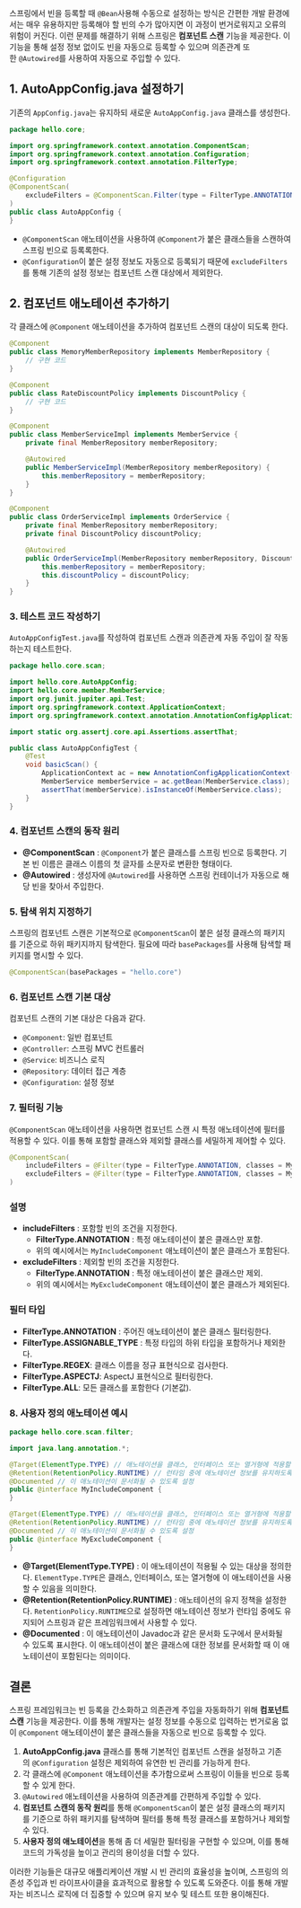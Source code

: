스프링에서 빈을 등록할 때 `@Bean`사용해 수동으로 설정하는 방식은 간편한 개발 환경에서는 매우 유용하지만 등록해야 할 빈의 수가 많아지면 이 과정이 번거로워지고 오류의 위험이 커진다. 이런 문제를 해결하기 위해 스프링은 **컴포넌트 스캔** 기능을 제공한다. 이 기능을 통해 설정 정보 없이도 빈을 자동으로 등록할 수 있으며 의존관계 또한 `@Autowired`를 사용하여 자동으로 주입할 수 있다.

## 1. AutoAppConfig.java 설정하기
기존의 `AppConfig.java`는 유지하되 새로운 `AutoAppConfig.java` 클래스를 생성한다.
```java
package hello.core;

import org.springframework.context.annotation.ComponentScan;
import org.springframework.context.annotation.Configuration;
import org.springframework.context.annotation.FilterType;

@Configuration
@ComponentScan(
    excludeFilters = @ComponentScan.Filter(type = FilterType.ANNOTATION, classes = Configuration.class)
)
public class AutoAppConfig {
}
```
- `@ComponentScan` 애노테이션을 사용하여 `@Component`가 붙은 클래스들을 스캔하여 스프링 빈으로 등록록한다.
- `@Configuration`이 붙은 설정 정보도 자동으로 등록되기 때문에 `excludeFilters`를 통해 기존의 설정 정보는 컴포넌트 스캔 대상에서 제외한다.
## 2. 컴포넌트 애노테이션 추가하기
각 클래스에 `@Component` 애노테이션을 추가하여 컴포넌트 스캔의 대상이 되도록 한다.
```java
@Component
public class MemoryMemberRepository implements MemberRepository {
    // 구현 코드
}

@Component
public class RateDiscountPolicy implements DiscountPolicy {
    // 구현 코드
}

@Component
public class MemberServiceImpl implements MemberService {
    private final MemberRepository memberRepository;

    @Autowired
    public MemberServiceImpl(MemberRepository memberRepository) {
        this.memberRepository = memberRepository;
    }
}

@Component
public class OrderServiceImpl implements OrderService {
    private final MemberRepository memberRepository;
    private final DiscountPolicy discountPolicy;

    @Autowired
    public OrderServiceImpl(MemberRepository memberRepository, DiscountPolicy discountPolicy) {
        this.memberRepository = memberRepository;
        this.discountPolicy = discountPolicy;
    }
}
```
### 3. 테스트 코드 작성하기
`AutoAppConfigTest.java`를 작성하여 컴포넌트 스캔과 의존관계 자동 주입이 잘 작동하는지 테스트한다.
```java
package hello.core.scan;

import hello.core.AutoAppConfig;
import hello.core.member.MemberService;
import org.junit.jupiter.api.Test;
import org.springframework.context.ApplicationContext;
import org.springframework.context.annotation.AnnotationConfigApplicationContext;

import static org.assertj.core.api.Assertions.assertThat;

public class AutoAppConfigTest {
    @Test
    void basicScan() {
        ApplicationContext ac = new AnnotationConfigApplicationContext(AutoAppConfig.class);
        MemberService memberService = ac.getBean(MemberService.class);
        assertThat(memberService).isInstanceOf(MemberService.class);
    }
}
```

### 4. 컴포넌트 스캔의 동작 원리
- **@ComponentScan** : `@Component`가 붙은 클래스를 스프링 빈으로 등록한다. 기본 빈 이름은 클래스 이름의 첫 글자를 소문자로 변환한 형태이다.
- **@Autowired** : 생성자에 `@Autowired`를 사용하면 스프링 컨테이너가 자동으로 해당 빈을 찾아서 주입한다.

### 5. 탐색 위치 지정하기
스프링의 컴포넌트 스캔은 기본적으로 `@ComponentScan`이 붙은 설정 클래스의 패키지를 기준으로 하위 패키지까지 탐색한다. 필요에 따라 `basePackages`를 사용해 탐색할 패키지를 명시할 수 있다.
```java
@ComponentScan(basePackages = "hello.core")
```

### 6. 컴포넌트 스캔 기본 대상
컴포넌트 스캔의 기본 대상은 다음과 같다.

- `@Component`: 일반 컴포넌트
- `@Controller`: 스프링 MVC 컨트롤러
- `@Service`: 비즈니스 로직
- `@Repository`: 데이터 접근 계층
- `@Configuration`: 설정 정보

### 7. 필터링 기능
`@ComponentScan` 애노테이션을 사용하면 컴포넌트 스캔 시 특정 애노테이션에 필터를 적용할 수 있다. 이를 통해 포함할 클래스와 제외할 클래스를 세밀하게 제어할 수 있다.
```java
@ComponentScan(
    includeFilters = @Filter(type = FilterType.ANNOTATION, classes = MyIncludeComponent.class),
    excludeFilters = @Filter(type = FilterType.ANNOTATION, classes = MyExcludeComponent.class)
)
```
### 설명
- **includeFilters** : 포함할 빈의 조건을 지정한다.
    - **FilterType.ANNOTATION** : 특정 애노테이션이 붙은 클래스만 포함.
    - 위의 예시에서는 `MyIncludeComponent` 애노테이션이 붙은 클래스가 포함된다.
- **excludeFilters** : 제외할 빈의 조건을 지정한다.
    - **FilterType.ANNOTATION** : 특정 애노테이션이 붙은 클래스만 제외.
    - 위의 예시에서는 `MyExcludeComponent` 애노테이션이 붙은 클래스가 제외된다.

### 필터 타입
- **FilterType.ANNOTATION** : 주어진 애노테이션이 붙은 클래스 필터링한다.
- **FilterType.ASSIGNABLE_TYPE** : 특정 타입의 하위 타입을 포함하거나 제외한다.
- **FilterType.REGEX**: 클래스 이름을 정규 표현식으로 검사한다.
- **FilterType.ASPECTJ**: AspectJ 표현식으로 필터링한다.
- **FilterType.ALL**: 모든 클래스를 포함한다 (기본값).

### 8. 사용자 정의 애노테이션 예시
```java
package hello.core.scan.filter;

import java.lang.annotation.*;

@Target(ElementType.TYPE) // 애노테이션을 클래스, 인터페이스 또는 열거형에 적용할 수 있도록 설정
@Retention(RetentionPolicy.RUNTIME) // 런타임 중에 애노테이션 정보를 유지하도록 설정
@Documented // 이 애노테이션이 문서화될 수 있도록 설정
public @interface MyIncludeComponent {
}

@Target(ElementType.TYPE) // 애노테이션을 클래스, 인터페이스 또는 열거형에 적용할 수 있도록 설정
@Retention(RetentionPolicy.RUNTIME) // 런타임 중에 애노테이션 정보를 유지하도록 설정
@Documented // 이 애노테이션이 문서화될 수 있도록 설정
public @interface MyExcludeComponent {
}

```
- **@Target(ElementType.TYPE)** : 이 애노테이션이 적용될 수 있는 대상을 정의한다. `ElementType.TYPE`은 클래스, 인터페이스, 또는 열거형에 이 애노테이션을 사용할 수 있음을 의미한다.
- **@Retention(RetentionPolicy.RUNTIME)** : 애노테이션의 유지 정책을 설정한다. `RetentionPolicy.RUNTIME`으로 설정하면 애노테이션 정보가 런타임 중에도 유지되어 스프링과 같은 프레임워크에서 사용할 수 있다.
- **@Documented** : 이 애노테이션이 Javadoc과 같은 문서화 도구에서 문서화될 수 있도록 표시한다. 이 애노테이션이 붙은 클래스에 대한 정보를 문서화할 때 이 애노테이션이 포함된다는 의미이다.
## 결론
스프링 프레임워크는 빈 등록을 간소화하고 의존관계 주입을 자동화하기 위해 **컴포넌트 스캔** 기능을 제공한다. 이를 통해 개발자는 설정 정보를 수동으로 입력하는 번거로움 없이 `@Component` 애노테이션이 붙은 클래스들을 자동으로 빈으로 등록할 수 있다.

1. **AutoAppConfig.java** 클래스를 통해 기본적인 컴포넌트 스캔을 설정하고 기존의 `@Configuration` 설정은 제외하여 유연한 빈 관리를 가능하게 한다.
2. 각 클래스에 `@Component` 애노테이션을 추가함으로써 스프링이 이들을 빈으로 등록할 수 있게 한다.
3. `@Autowired` 애노테이션을 사용하여 의존관계를 간편하게 주입할 수 있다.
4. **컴포넌트 스캔의 동작 원리**를 통해 `@ComponentScan`이 붙은 설정 클래스의 패키지를 기준으로 하위 패키지를 탐색하며 필터를 통해 특정 클래스를 포함하거나 제외할 수 있다.
5. **사용자 정의 애노테이션**을 통해 좀 더 세밀한 필터링을 구현할 수 있으며, 이를 통해 코드의 가독성을 높이고 관리의 용이성을 더할 수 있다.

이러한 기능들은 대규모 애플리케이션 개발 시 빈 관리의 효율성을 높이며, 스프링의 의존성 주입과 빈 라이프사이클을 효과적으로 활용할 수 있도록 도와준다. 이를 통해 개발자는 비즈니스 로직에 더 집중할 수 있으며 유지 보수 및 테스트 또한 용이해진다.